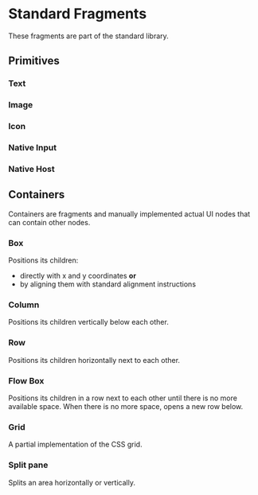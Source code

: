 # Standard Fragments

These fragments are part of the standard library.

## Primitives

### Text

### Image

### Icon

### Native Input

### Native Host

## Containers

Containers are fragments and manually implemented actual UI nodes that can contain other nodes.

### Box

Positions its children:

- directly with x and y coordinates **or**
- by aligning them with standard alignment instructions

### Column

Positions its children vertically below each other.

### Row

Positions its children horizontally next to each other.

### Flow Box

Positions its children in a row next to each other until there is no more available space. 
When there is no more space, opens a new row below.

### Grid

A partial implementation of the CSS grid.

### Split pane

Splits an area horizontally or vertically.
